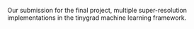 Our submission for the final project, multiple super-resolution implementations in the tinygrad machine learning framework.
